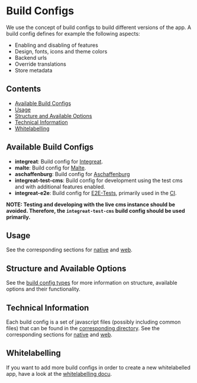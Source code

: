 # Build Configs

We use the concept of build configs to build different versions of the app. A build config defines for example the following aspects:

- Enabling and disabling of features
- Design, fonts, icons and theme colors
- Backend urls
- Override translations
- Store metadata

## Contents

- [Available Build Configs](#available-build-configs)
- [Usage](#usage)
- [Structure and Available Options](#structure-and-available-options)
- [Technical Information](#technical-information)
- [Whitelabelling](#whitelabelling)

## Available Build Configs

- **integreat**: Build config for [Integreat](https://integreat-app.de).
- **malte**: Build config for [Malte](https://www.malteser-werke.de/malte-app.html).
- **aschaffenburg**: Build config for [Aschaffenburg](https://aschaffenburg.app)
- **integreat-test-cms**: Build config for development using the test cms and with additional features enabled.
- **integreat-e2e**: Build config for [E2E-Tests](../native/docs/e2e-testing.md), primarily used in the [CI](../docs/cicd.md).

**NOTE: Testing and developing with the live cms instance should be avoided.
Therefore, the `integreat-test-cms` build config should be used primarily.**

## Usage

See the corresponding sections for [native](../native/docs/build-configs.md#using-a-build-config) and [web](../web/docs/build-configs.md#using-a-build-config).

## Structure and Available Options

See the [build config types](./BuildConfigType.ts) for more information on structure, available options and their functionality.

## Technical Information

Each build config is a set of javascript files (possibly including common files) that can be found in the [corresponding directory]().
See the corresponding sections for [native](../native/docs/build-configs.md#technical-information) and [web](../web/docs/build-configs.md#technical-information).

## Whitelabelling

If you want to add more build configs in order to create a new whitelabelled app, have a look at the [whitelabelling docu](../docs/whitelabelling.md).
